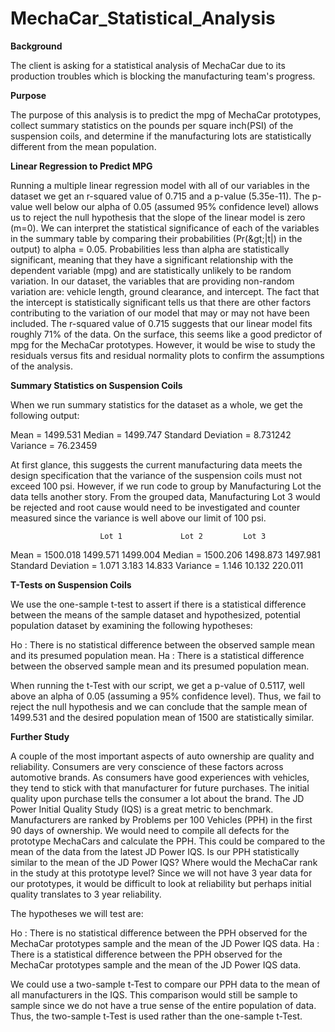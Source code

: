 
# **MechaCar_Statistical_Analysis**

**Background**

The client is asking for a statistical analysis of MechaCar due to its production troubles which is blocking the manufacturing team's progress.

**Purpose**

The purpose of this analysis is to predict the mpg of MechaCar prototypes, collect summary statistics on the pounds per square inch(PSI) of the suspension coils, and determine if the manufacturing lots are statistically different from the mean population.

**Linear Regression to Predict MPG**

Running a multiple linear regression model with all of our variables in the dataset we get an r-squared value of 0.715 and a p-value (5.35e-11). The p-value well below our alpha of 0.05 (assumed 95% confidence level) allows us to reject the null hypothesis that the slope of the linear model is zero (m=0). We can interpret the statistical significance of each of the variables in the summary table by comparing their probabilities (Pr(\&gt;|t|) in the output) to alpha = 0.05. Probabilities less than alpha are statistically significant, meaning that they have a significant relationship with the dependent variable (mpg) and are statistically unlikely to be random variation. In our dataset, the variables that are providing non-random variation are: vehicle length, ground clearance, and intercept. The fact that the intercept is statistically significant tells us that there are other factors contributing to the variation of our model that may or may not have been included. The r-squared value of 0.715 suggests that our linear model fits roughly 71% of the data. On the surface, this seems like a good predictor of mpg for the MechaCar prototypes. However, it would be wise to study the residuals versus fits and residual normality plots to confirm the assumptions of the analysis.

**Summary Statistics on Suspension Coils**

When we run summary statistics for the dataset as a whole, we get the following output:


 Mean = 1499.531 
 Median = 1499.747 
 Standard Deviation = 8.731242 
 Variance = 76.23459 



  At first glance, this suggests the current manufacturing data meets the design specification that the variance of the suspension coils must not exceed 100 psi. However, if we run code to group by Manufacturing Lot the data tells another story. From the grouped data, Manufacturing Lot 3 would be rejected and root cause would need to be investigated and counter measured since the variance is well above our limit of 100 psi. 



 
                        Lot 1             Lot 2         Lot 3 
Mean =                1500.018          1499.571      1499.004 
Median =              1500.206          1498.873      1497.981 
Standard Deviation =     1.071             3.183      14.833 
Variance =               1.146            10.132      220.011 

**T-Tests on Suspension Coils**

We use the one-sample t-test to assert if there is a statistical difference between the means of the sample dataset and hypothesized, potential population dataset by examining the following hypotheses: 



 
Ho : There is no statistical difference between the observed sample mean and its presumed population mean. 
Ha : There is a statistical difference between the observed sample mean and its presumed population mean.



 
 When running the t-Test with our script, we get a p-value of 0.5117, well above an alpha of 0.05 (assuming a 95% confidence level). Thus, we fail to reject the null hypothesis and we can conclude that the sample mean of 1499.531 and the desired population mean of 1500 are statistically similar. 

**Further Study**

 A couple of the most important aspects of auto ownership are quality and reliability. Consumers are very conscience of these factors across automotive brands. As consumers have good experiences with vehicles, they tend to stick with that manufacturer for future purchases. The initial quality upon purchase tells the consumer a lot about the brand. The JD Power Initial Quality Study (IQS) is a great metric to benchmark. Manufacturers are ranked by Problems per 100 Vehicles (PPH) in the first 90 days of ownership. We would need to compile all defects for the prototype MechaCars and calculate the PPH. This could be compared to the mean of the data from the latest JD Power IQS. Is our PPH statistically similar to the mean of the JD Power IQS? Where would the MechaCar rank in the study at this prototype level? Since we will not have 3 year data for our prototypes, it would be difficult to look at reliability but perhaps initial quality translates to 3 year reliability. 


 
The hypotheses we will test are: 


Ho : There is no statistical difference between the PPH observed for the MechaCar prototypes sample and the mean of the JD Power IQS data. 
Ha : There is a statistical difference between the PPH observed for the MechaCar prototypes sample and the mean of the JD Power IQS data. 



 
We could use a two-sample t-Test to compare our PPH data to the mean of all manufacturers in the IQS. This comparison would still be sample to sample since we do not have a true sense of the entire population of data. Thus, the two-sample t-Test is used rather than the one-sample t-Test. 